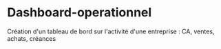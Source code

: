 # Dashboard-operationnel
Création d'un tableau de bord sur l'activité d'une entreprise : CA, ventes, achats, créances

